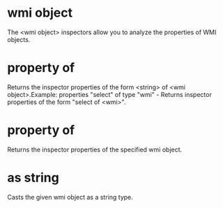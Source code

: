 # wmi object

The &lt;wmi object&gt; inspectors allow you to analyze the properties of WMI objects.

# property <string> of <wmi object>

Returns the inspector properties of the form &lt;string&gt; of &lt;wmi object&gt;.Example: properties &quot;select&quot; of type &quot;wmi&quot; - Returns inspector properties of the form &quot;select of &lt;wmi&gt;&quot;.

# property of <wmi object>

Returns the inspector properties of the specified wmi object.

# <wmi object> as string

Casts the given wmi object as a string type.
